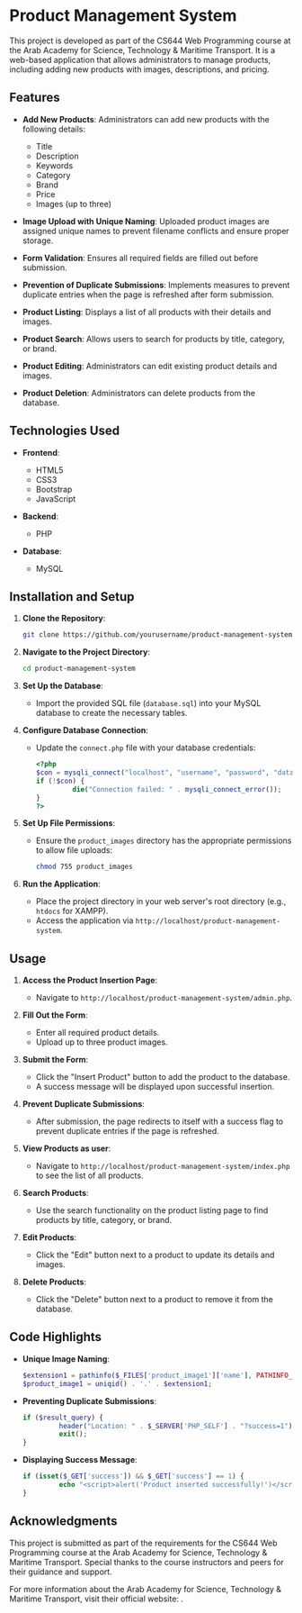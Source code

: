 # Product Management System

This project is developed as part of the CS644 Web Programming course at the Arab Academy for Science, Technology & Maritime Transport. It is a web-based application that allows administrators to manage products, including adding new products with images, descriptions, and pricing.

## Features

- **Add New Products**: Administrators can add new products with the following details:

  - Title
  - Description
  - Keywords
  - Category
  - Brand
  - Price
  - Images (up to three)

- **Image Upload with Unique Naming**: Uploaded product images are assigned unique names to prevent filename conflicts and ensure proper storage.

- **Form Validation**: Ensures all required fields are filled out before submission.

- **Prevention of Duplicate Submissions**: Implements measures to prevent duplicate entries when the page is refreshed after form submission.

- **Product Listing**: Displays a list of all products with their details and images.

- **Product Search**: Allows users to search for products by title, category, or brand.

- **Product Editing**: Administrators can edit existing product details and images.

- **Product Deletion**: Administrators can delete products from the database.

## Technologies Used

- **Frontend**:

  - HTML5
  - CSS3
  - Bootstrap
  - JavaScript

- **Backend**:

  - PHP

- **Database**:
  - MySQL

## Installation and Setup

1. **Clone the Repository**:

   ```bash
   git clone https://github.com/yourusername/product-management-system.git
   ```

2. **Navigate to the Project Directory**:

   ```bash
   cd product-management-system
   ```

3. **Set Up the Database**:

   - Import the provided SQL file (`database.sql`) into your MySQL database to create the necessary tables.

4. **Configure Database Connection**:

   - Update the `connect.php` file with your database credentials:
     ```php
     <?php
     $con = mysqli_connect("localhost", "username", "password", "database_name");
     if (!$con) {
              die("Connection failed: " . mysqli_connect_error());
     }
     ?>
     ```

5. **Set Up File Permissions**:

   - Ensure the `product_images` directory has the appropriate permissions to allow file uploads:
     ```bash
     chmod 755 product_images
     ```

6. **Run the Application**:
   - Place the project directory in your web server's root directory (e.g., `htdocs` for XAMPP).
   - Access the application via `http://localhost/product-management-system`.

## Usage

1. **Access the Product Insertion Page**:

   - Navigate to `http://localhost/product-management-system/admin.php`.

2. **Fill Out the Form**:

   - Enter all required product details.
   - Upload up to three product images.

3. **Submit the Form**:

   - Click the "Insert Product" button to add the product to the database.
   - A success message will be displayed upon successful insertion.

4. **Prevent Duplicate Submissions**:

   - After submission, the page redirects to itself with a success flag to prevent duplicate entries if the page is refreshed.

5. **View Products as user**:

   - Navigate to `http://localhost/product-management-system/index.php` to see the list of all products.

6. **Search Products**:

   - Use the search functionality on the product listing page to find products by title, category, or brand.

7. **Edit Products**:

   - Click the "Edit" button next to a product to update its details and images.

8. **Delete Products**:
   - Click the "Delete" button next to a product to remove it from the database.

## Code Highlights

- **Unique Image Naming**:

  ```php
  $extension1 = pathinfo($_FILES['product_image1']['name'], PATHINFO_EXTENSION);
  $product_image1 = uniqid() . '.' . $extension1;
  ```

- **Preventing Duplicate Submissions**:

  ```php
  if ($result_query) {
           header("Location: " . $_SERVER['PHP_SELF'] . "?success=1");
           exit();
  }
  ```

- **Displaying Success Message**:
  ```php
  if (isset($_GET['success']) && $_GET['success'] == 1) {
           echo "<script>alert('Product inserted successfully!')</script>";
  }
  ```

## Acknowledgments

This project is submitted as part of the requirements for the CS644 Web Programming course at the Arab Academy for Science, Technology & Maritime Transport. Special thanks to the course instructors and peers for their guidance and support.

For more information about the Arab Academy for Science, Technology & Maritime Transport, visit their official website: .
